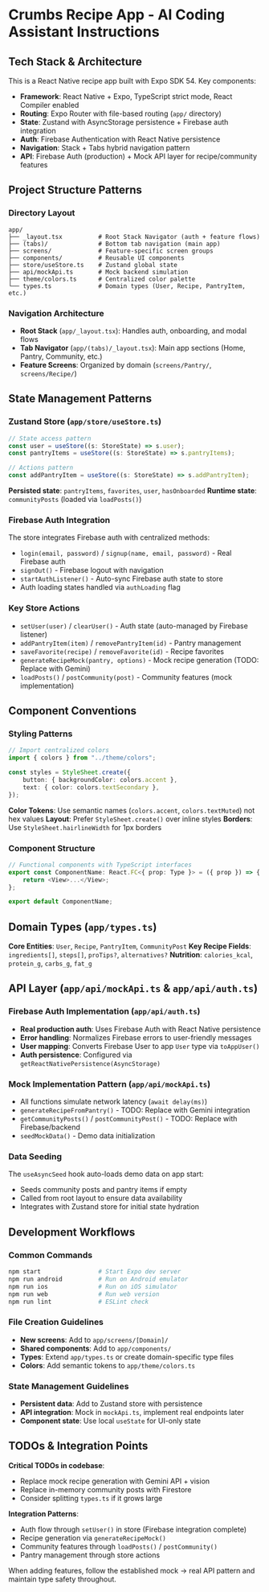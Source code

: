 # Crumbs Recipe App - AI Coding Assistant Instructions

## Tech Stack & Architecture

This is a React Native recipe app built with Expo SDK 54. Key components:
- **Framework**: React Native + Expo, TypeScript strict mode, React Compiler enabled
- **Routing**: Expo Router with file-based routing (`app/` directory)
- **State**: Zustand with AsyncStorage persistence + Firebase auth integration
- **Auth**: Firebase Authentication with React Native persistence
- **Navigation**: Stack + Tabs hybrid navigation pattern
- **API**: Firebase Auth (production) + Mock API layer for recipe/community features

## Project Structure Patterns

### Directory Layout
```
app/
├── _layout.tsx          # Root Stack Navigator (auth + feature flows)
├── (tabs)/              # Bottom tab navigation (main app)
├── screens/             # Feature-specific screen groups
├── components/          # Reusable UI components
├── store/useStore.ts    # Zustand global state
├── api/mockApi.ts       # Mock backend simulation
├── theme/colors.ts      # Centralized color palette
└── types.ts             # Domain types (User, Recipe, PantryItem, etc.)
```

### Navigation Architecture
- **Root Stack** (`app/_layout.tsx`): Handles auth, onboarding, and modal flows
- **Tab Navigator** (`app/(tabs)/_layout.tsx`): Main app sections (Home, Pantry, Community, etc.)
- **Feature Screens**: Organized by domain (`screens/Pantry/`, `screens/Recipe/`)

## State Management Patterns

### Zustand Store (`app/store/useStore.ts`)
```typescript
// State access pattern
const user = useStore((s: StoreState) => s.user);
const pantryItems = useStore((s: StoreState) => s.pantryItems);

// Actions pattern
const addPantryItem = useStore((s: StoreState) => s.addPantryItem);
```

**Persisted state**: `pantryItems`, `favorites`, `user`, `hasOnboarded`
**Runtime state**: `communityPosts` (loaded via `loadPosts()`)

### Firebase Auth Integration
The store integrates Firebase auth with centralized methods:
- `login(email, password)` / `signup(name, email, password)` - Real Firebase auth
- `signOut()` - Firebase logout with navigation
- `startAuthListener()` - Auto-sync Firebase auth state to store
- Auth loading states handled via `authLoading` flag

### Key Store Actions
- `setUser(user)` / `clearUser()` - Auth state (auto-managed by Firebase listener)
- `addPantryItem(item)` / `removePantryItem(id)` - Pantry management
- `saveFavorite(recipe)` / `removeFavorite(id)` - Recipe favorites
- `generateRecipeMock(pantry, options)` - Mock recipe generation (TODO: Replace with Gemini)
- `loadPosts()` / `postCommunity(post)` - Community features (mock implementation)

## Component Conventions

### Styling Patterns
```typescript
// Import centralized colors
import { colors } from "../theme/colors";

const styles = StyleSheet.create({
    button: { backgroundColor: colors.accent },
    text: { color: colors.textSecondary },
});
```

**Color Tokens**: Use semantic names (`colors.accent`, `colors.textMuted`) not hex values
**Layout**: Prefer `StyleSheet.create()` over inline styles
**Borders**: Use `StyleSheet.hairlineWidth` for 1px borders

### Component Structure
```typescript
// Functional components with TypeScript interfaces
export const ComponentName: React.FC<{ prop: Type }> = ({ prop }) => {
    return <View>...</View>;
};

export default ComponentName;
```

## Domain Types (`app/types.ts`)

**Core Entities**: `User`, `Recipe`, `PantryItem`, `CommunityPost`
**Key Recipe Fields**: `ingredients[]`, `steps[]`, `proTips?`, `alternatives?`
**Nutrition**: `calories_kcal`, `protein_g`, `carbs_g`, `fat_g`

## API Layer (`app/api/mockApi.ts` & `app/api/auth.ts`)

### Firebase Auth Implementation (`app/api/auth.ts`)
- **Real production auth**: Uses Firebase Auth with React Native persistence
- **Error handling**: Normalizes Firebase errors to user-friendly messages
- **User mapping**: Converts Firebase User to app `User` type via `toAppUser()`
- **Auth persistence**: Configured via `getReactNativePersistence(AsyncStorage)`

### Mock Implementation Pattern (`app/api/mockApi.ts`)
- All functions simulate network latency (`await delay(ms)`)
- `generateRecipeFromPantry()` - TODO: Replace with Gemini integration
- `getCommunityPosts()` / `postCommunityPost()` - TODO: Replace with Firebase/backend
- `seedMockData()` - Demo data initialization

### Data Seeding
The `useAsyncSeed` hook auto-loads demo data on app start:
- Seeds community posts and pantry items if empty
- Called from root layout to ensure data availability
- Integrates with Zustand store for initial state hydration

## Development Workflows

### Common Commands
```bash
npm start                # Start Expo dev server
npm run android          # Run on Android emulator
npm run ios              # Run on iOS simulator
npm run web              # Run web version
npm run lint             # ESLint check
```

### File Creation Guidelines
- **New screens**: Add to `app/screens/[Domain]/`
- **Shared components**: Add to `app/components/`
- **Types**: Extend `app/types.ts` or create domain-specific type files
- **Colors**: Add semantic tokens to `app/theme/colors.ts`

### State Management Guidelines
- **Persistent data**: Add to Zustand store with persistence
- **API integration**: Mock in `mockApi.ts`, implement real endpoints later
- **Component state**: Use local `useState` for UI-only state

## TODOs & Integration Points

**Critical TODOs in codebase**:
- Replace mock recipe generation with Gemini API + vision
- Replace in-memory community posts with Firestore
- Consider splitting `types.ts` if it grows large

**Integration Patterns**:
- Auth flow through `setUser()` in store (Firebase integration complete)
- Recipe generation via `generateRecipeMock()` 
- Community features through `loadPosts()` / `postCommunity()`
- Pantry management through store actions

When adding features, follow the established mock → real API pattern and maintain type safety throughout.